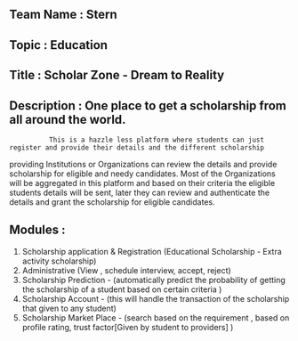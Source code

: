 ## Team Name : Stern
## Topic : Education
## Title : Scholar Zone - Dream to Reality
## Description : One place to get a scholarship from all around the world.
              This is a hazzle less platform where students can just register and provide their details and the different scholarship 
providing Institutions or Organizations can review the details and provide scholarship for eligible and needy candidates. Most of the 
Organizations will be aggregated in this platform and based on their criteria the eligible students details will be sent, later they 
can review and authenticate the details and grant the scholarship for eligible candidates.
## Modules : 
  1. Scholarship application & Registration (Educational Scholarship - Extra activity scholarship)
  2. Administrative (View , schedule interview, accept, reject)
  3. Scholarship Prediction - (automatically predict the probability of getting the scholarship of a student based on certain criteria )
  4. Scholarship Account - (this will handle the transaction of the scholarship that given to any student)
  5. Scholarship Market Place - (search based on the requirement , based on profile rating, trust factor[Given by student to providers] )
